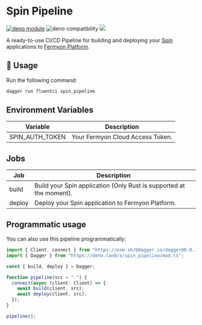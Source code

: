 # Spin Pipeline

[![deno module](https://shield.deno.dev/x/spin_pipeline)](https://deno.land/x/spin_pipeline)
![deno compatibility](https://shield.deno.dev/deno/^1.34)
[![](https://img.shields.io/codecov/c/gh/fluent-ci-templates/spin-pipeline)](https://codecov.io/gh/fluent-ci-templates/spin-pipeline)

A ready-to-use CI/CD Pipeline for building and deploying your [Spin](https://www.fermyon.com/spin) applications to [Fermyon Platform](https://www.fermyon.com/platform).

## 🚀 Usage

Run the following command:

```bash
dagger run fluentci spin_pipeline
```

## Environment Variables

| Variable        | Description                      |
|-----------------|----------------------------------|
| SPIN_AUTH_TOKEN | Your Fermyon Cloud Access Token. |

## Jobs

| Job     | Description                                                         |
|---------|---------------------------------------------------------------------|
| build   | Build your Spin application (Only Rust is supported at the moment). |
| deploy  | Deploy your Spin application to Fermyon Platform.                   |

## Programmatic usage

You can also use this pipeline programmatically:

```typescript
import { Client, connect } from "https://esm.sh/@dagger.io/dagger@0.8.1";
import { Dagger } from "https://deno.land/x/spin_pipeline/mod.ts";

const { build, deploy } = Dagger;

function pipeline(src = ".") {
  connect(async (client: Client) => {
    await build(client, src);
    await deploy(client, src);
  });
}

pipeline();

```